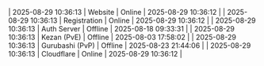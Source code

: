 | 2025-08-29 10:36:13 | Website | Online | 2025-08-29 10:36:12 |
| 2025-08-29 10:36:13 | Registration | Online | 2025-08-29 10:36:12 |
| 2025-08-29 10:36:13 | Auth Server | Offline | 2025-08-18 09:33:31 |
| 2025-08-29 10:36:13 | Kezan (PvE) | Offline | 2025-08-03 17:58:02 |
| 2025-08-29 10:36:13 | Gurubashi (PvP) | Offline | 2025-08-23 21:44:06 |
| 2025-08-29 10:36:13 | Cloudflare | Online | 2025-08-29 10:36:12 |
